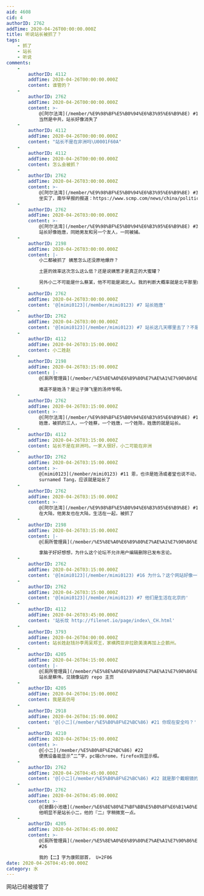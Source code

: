 ```yaml
---
aid: 4608
cid: 4
authorID: 2762
addTime: 2020-04-26T00:00:00.000Z
title: 听说站长被抓了？
tags:
    - 抓了
    - 站长
    - 听说
comments:
    -
        authorID: 4112
        addTime: 2020-04-26T00:00:00.000Z
        content: 谁管的？
    -
        authorID: 2762
        addTime: 2020-04-26T00:00:00.000Z
        content: >-
            @[阿尔法湾](/member/%E9%98%BF%E5%B0%94%E6%B3%95%E6%B9%BE) #1
            当然是中共，站长好像消失了
    -
        authorID: 4112
        addTime: 2020-04-26T00:00:00.000Z
        content: "站长不是在非洲吗\U0001F60A"
    -
        authorID: 4112
        addTime: 2020-04-26T00:00:00.000Z
        content: 怎么会被抓？
    -
        authorID: 2762
        addTime: 2020-04-26T03:00:00.000Z
        content: >-
            @[阿尔法湾](/member/%E9%98%BF%E5%B0%94%E6%B3%95%E6%B9%BE) #3
            坐实了，南华早报的报道：https://www.scmp.com/news/china/politics/article/3081569/chinese-activists-detained-after-sharing-censored-coronavirus
    -
        authorID: 2762
        addTime: 2020-04-26T03:00:00.000Z
        content: >-
            @[阿尔法湾](/member/%E9%98%BF%E5%B0%94%E6%B3%95%E6%B9%BE) #3
            站长好像姓唐，同她男友和另一个友人，一同被捕。
    -
        authorID: 2198
        addTime: 2020-04-26T03:00:00.000Z
        content: |-
            小二都被抓了 姨葱怎么还没原地爆炸？

            土匪的效率这次怎么这么低？还是说姨葱才是真正的大蜜罐？

            另外小二不可能是什么蔡某，他不可能是湖北人。我的判断大概率就是北平那里的，人也在海外，如果真被抓了那就是跨国抓捕，就说这么多。
    -
        authorID: 2762
        addTime: 2020-04-26T03:00:00.000Z
        content: '@[mimi0123](/member/mimi0123) #7 站长姓唐'
    -
        authorID: 2762
        addTime: 2020-04-26T03:00:00.000Z
        content: '@[mimi0123](/member/mimi0123) #7 站长这几天哪里去了？不是被抓是什么？可能网站被她的朋友管理着'
    -
        authorID: 4112
        addTime: 2020-04-26T03:15:00.000Z
        content: 小二姓赵
    -
        authorID: 2198
        addTime: 2020-04-26T03:15:00.000Z
        content: |-
            @[厠所管理員](/member/%E5%8E%A0%E6%89%80%E7%AE%A1%E7%90%86%E5%93%A1) #8

            难道不是姓汤？是让子弹飞里的汤师爷啊。
    -
        authorID: 2762
        addTime: 2020-04-26T03:15:00.000Z
        content: >-
            @[阿尔法湾](/member/%E9%98%BF%E5%B0%94%E6%B3%95%E6%B9%BE) #10
            姓唐，被抓的三人，一个姓蔡，一个姓唐，一个姓陈，姓唐的就是站长。
    -
        authorID: 4112
        addTime: 2020-04-26T03:15:00.000Z
        content: 站长不是在非洲吗，一家人很好，小二可能在非洲
    -
        authorID: 2762
        addTime: 2020-04-26T03:15:00.000Z
        content: >-
            @[mimi0123](/member/mimi0123) #11 恩，也许是姓汤或者堂也说不动，但这个 a woman
            surnamed Tang，应该就是站长了
    -
        authorID: 2762
        addTime: 2020-04-26T03:15:00.000Z
        content: >-
            @[阿尔法湾](/member/%E9%98%BF%E5%B0%94%E6%B3%95%E6%B9%BE) #13
            在大陆，他男友也在大陆，生活在一起，被抓了
    -
        authorID: 2198
        addTime: 2020-04-26T03:15:00.000Z
        content: |-
            @[厠所管理員](/member/%E5%8E%A0%E6%89%80%E7%AE%A1%E7%90%86%E5%93%A1) #14

            拿脑子好好想想，为什么这个论坛不允许用户编辑删除已发布言论。
    -
        authorID: 2762
        addTime: 2020-04-26T03:15:00.000Z
        content: '@[mimi0123](/member/mimi0123) #16 为什么？这个网站好像一直都没有删除功能'
    -
        authorID: 2762
        addTime: 2020-04-26T03:15:00.000Z
        content: '@[mimi0123](/member/mimi0123) #7 他们是生活在北京的'
    -
        authorID: 4112
        addTime: 2020-04-26T03:45:00.000Z
        content: '站长坟 http://filenet.io/page/index\_CH.html'
    -
        authorID: 3793
        addTime: 2020-04-26T04:00:00.000Z
        content: 站长姓赵钱孙李周吴郑王，家横跨亚非拉欧美澳再加上企鹅州。
    -
        authorID: 4205
        addTime: 2020-04-26T04:15:00.000Z
        content: |-
            @[厠所管理員](/member/%E5%8E%A0%E6%89%80%E7%AE%A1%E7%90%86%E5%93%A1) #6  
            站长是蔡伟，见镜像站的 repo 主页
    -
        authorID: 4205
        addTime: 2020-04-26T04:15:00.000Z
        content: 我是高仿号
    -
        authorID: 2918
        addTime: 2020-04-26T04:15:00.000Z
        content: '@[小⼆](/member/%E5%B0%8F%E2%BC%86) #21 你现在安全吗？'
    -
        authorID: 4210
        addTime: 2020-04-26T04:15:00.000Z
        content: >-
            @[小⼆](/member/%E5%B0%8F%E2%BC%86) #22
            便携设备能显示”二”字，pc端chrome，firefox则显示框。
    -
        authorID: 2762
        addTime: 2020-04-26T04:45:00.000Z
        content: '@[小⼆](/member/%E5%B0%8F%E2%BC%86) #22 就是那个戴眼镜的男子？我还以为站长是个女人呢'
    -
        authorID: 2762
        addTime: 2020-04-26T04:45:00.000Z
        content: >-
            @[掀翻小池塘](/member/%E6%8E%80%E7%BF%BB%E5%B0%8F%E6%B1%A0%E5%A1%98) #23
            他明显不是站长小二，他的『二』字稍微宽一点。
    -
        authorID: 4205
        addTime: 2020-04-26T04:45:00.000Z
        content: >-
            @[厠所管理員](/member/%E5%8E%A0%E6%89%80%E7%AE%A1%E7%90%86%E5%93%A1)
            #26  

            我的【⼆】字为康熙部首， U+2F06
date: 2020-04-26T04:45:00.000Z
category: 水
---
```


网站已经被接管了
